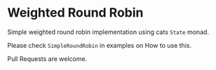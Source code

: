 # Weighted Round Robin
Simple weighted round robin implementation using cats `State` monad.

Please check `SimpleRoundRobin` in examples on How to use this.

Pull Requests are welcome.


